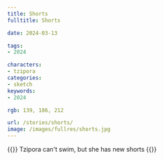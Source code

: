 ```yaml
---
title: Shorts
fulltitle: Shorts

date: 2024-03-13

tags:
- 2024

characters:
- tzipora
categories:
- sketch
keywords:
- 2024

rgb: 139, 186, 212

url: /stories/shorts/
image: /images/fullres/shorts.jpg
---
```

{{<note caption>}}
Tzipora can't swim, but she has new shorts
{{</note>}}
